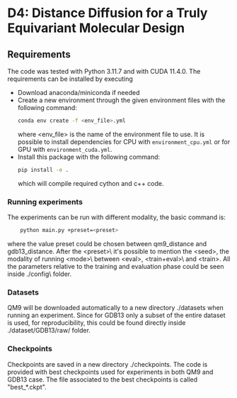 # D4: Distance Diffusion for a Truly Equivariant Molecular Design

## Requirements

The code was tested with Python 3.11.7 and with CUDA 11.4.0. The requirements can be installed by executing 
- Download anaconda/miniconda if needed
- Create a new environment through the given environment files with the following command:
    ```bash
    conda env create -f <env_file>.yml
    ```
    where \<env_file\> is the name of the environment file to use. It is possible to install dependencies for CPU with `environment_cpu.yml` or for GPU with `environment_cuda.yml`.
- Install this package with the following command:
    ```bash
    pip install -e .
    ```
    which will compile required cython and c++ code.

### Running experiments

The experiments can be run with different modality, the basic command is:
```bash
    python main.py +preset=<preset> 
```
where the value preset could be chosen between qm9_distance and gdb13_distance.
After the \<preset>\ it's possible to mention the \<seed>\, the modality of running \<mode>\ between \<eval>\, \<train+eval>\ and \<train>\. 
All the parameters relative to the training and evaluation phase could be seen inside ./config\ folder.

### Datasets

QM9 will be downloaded automatically to a new directory ./datasets when running an experiment. 
Since for GDB13 only a subset of the entire dataset is used, for reproducibility, this could be found directly inside ./dataset/GDB13/raw/ folder.

### Checkpoints

Checkpoints are saved in a new directory ./checkpoints. The code is provided with best checkpoints used for experiments in both QM9 and GDB13 case. The file associated to the best checkpoints is called "best_*.ckpt". 
